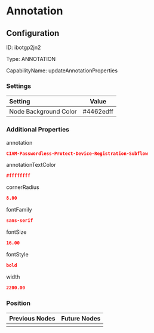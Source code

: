 # Annotation
## Configuration
ID:  ibotgp2jn2

Type: ANNOTATION 

CapabilityName: updateAnnotationProperties

### Settings
| Setting | Value  |
| :------------------------ | ---------------------------------------- |
| Node Background Color | #4462edff | 

 




### Additional Properties
annotation
 ```json 
CIAM-Passwordless-Protect-Device-Registration-Subflow
```


annotationTextColor
 ```json 
#ffffffff
```


cornerRadius
 ```json 
8.00
```


fontFamily
 ```json 
sans-serif
```


fontSize
 ```json 
16.00
```


fontStyle
 ```json 
bold
```


width
 ```json 
2200.00
```




### Position
| Previous Nodes | Future Nodes |
| :------------- | ------------ |
|  |  |